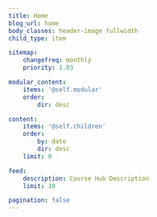 ```yaml
---
title: Home
blog_url: home
body_classes: header-image fullwidth
child_type: item

sitemap:
    changefreq: monthly
    priority: 1.03

modular_content:
    items: '@self.modular'
    order:
        dir: desc

content:
    items: '@self.children'
    order:
        by: date
        dir: desc
    limit: 0

feed:
    description: Course Hub Description
    limit: 10

pagination: false
---
```

